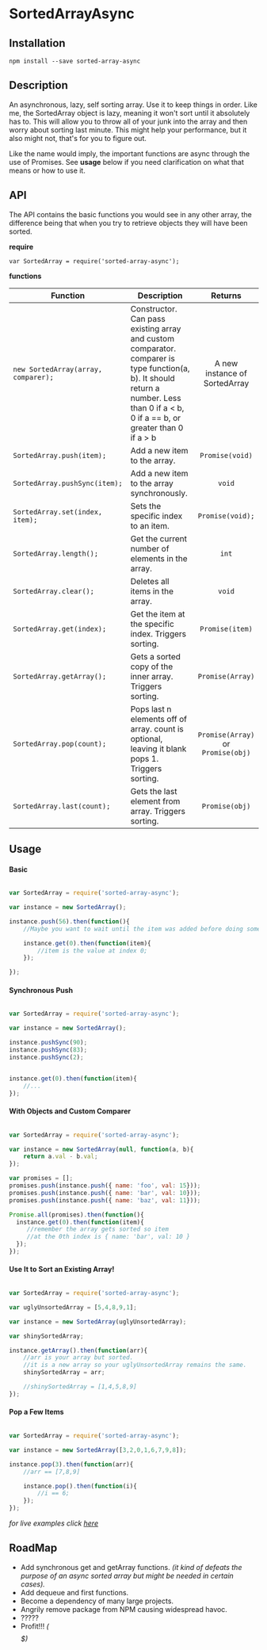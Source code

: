 # SortedArrayAsync

## Installation

`npm install --save sorted-array-async`

## Description

An asynchronous, lazy, self sorting array. Use it to keep things in order. Like me, the SortedArray object is lazy, meaning it won't sort until it absolutely has to. This will allow you to throw all of your junk into the array and then worry about sorting last minute. This might help your performance, but it also might not, that's for you to figure out.

Like the name would imply, the important functions are async through the use of Promises. See **usage** below if you need clarification on what that means or how to use it.


## API

The API contains the basic functions you would see in any other array, the difference being that when you try to retrieve objects they will have been sorted.

**require**

`var SortedArray = require('sorted-array-async');`

**functions**

| Function       | Description   | Returns  |
| -------------- | ------------- | :--------: |
|`new SortedArray(array, comparer);`| Constructor. Can pass existing array and custom comparator. comparer is type function(a, b). It should return a number. Less than 0 if a < b, 0 if a == b, or greater than 0 if a > b  | A new instance of SortedArray |
|`SortedArray.push(item);`| Add a new item to the array. | `Promise(void)` |
|`SortedArray.pushSync(item);`| Add a new item to the array synchronously. | `void` |
|`SortedArray.set(index, item);`| Sets the specific index to an item.| `Promise(void);` |
|`SortedArray.length();`| Get the current number of elements in the array.| `int` |
|`SortedArray.clear();`| Deletes all items in the array.| `void` |
|`SortedArray.get(index);`| Get the item at the specific index. Triggers sorting.| `Promise(item)` |
|`SortedArray.getArray();`| Gets a sorted copy of the inner array. Triggers sorting.| `Promise(Array)` |
|`SortedArray.pop(count);`| Pops last n elements off of array. count is optional, leaving it blank pops 1. Triggers sorting.| `Promise(Array)` or `Promise(obj)` |
|`SortedArray.last(count);`| Gets the last element from array. Triggers sorting.| `Promise(obj)` |





## Usage


#### Basic

```JavaScript

var SortedArray = require('sorted-array-async');

var instance = new SortedArray();

instance.push(56).then(function(){
	//Maybe you want to wait until the item was added before doing something??

	instance.get(0).then(function(item){
		//item is the value at index 0;
	});

});


```

#### Synchronous Push

```JavaScript

var SortedArray = require('sorted-array-async');

var instance = new SortedArray();

instance.pushSync(90);
instance.pushSync(83);
instance.pushSync(2);


instance.get(0).then(function(item){
	//...
});


```

#### With Objects and Custom Comparer

```JavaScript

var SortedArray = require('sorted-array-async');

var instance = new SortedArray(null, function(a, b){
	return a.val - b.val;
});

var promises = [];
promises.push(instance.push({ name: 'foo', val: 15}));
promises.push(instance.push({ name: 'bar', val: 10}));
promises.push(instance.push({ name: 'baz', val: 11}));

Promise.all(promises).then(function(){
  instance.get(0).then(function(item){
  	 //remember the array gets sorted so item
     //at the 0th index is { name: 'bar', val: 10 }
  });
});


```


#### Use It to Sort an Existing Array!

``` JavaScript

var SortedArray = require('sorted-array-async');

var uglyUnsortedArray = [5,4,8,9,1];

var instance = new SortedArray(uglyUnsortedArray);

var shinySortedArray;

instance.getArray().then(function(arr){
	//arr is your array but sorted.
    //it is a new array so your uglyUnsortedArray remains the same.
    shinySortedArray = arr;

    //shinySortedArray = [1,4,5,8,9]
});

```

#### Pop a Few Items

``` JavaScript

var SortedArray = require('sorted-array-async');

var instance = new SortedArray([3,2,0,1,6,7,9,8]);

instance.pop(3).then(function(arr){
	//arr == [7,8,9]

    instance.pop().then(function(i){
   		//i == 6;
    });
});

```

*for live examples click [here](https://tonicdev.com/56e24baf44ffc91100a44ef5/56f5f6bfc4a9701400a9bdda)*

## RoadMap

* Add synchronous get and getArray functions. *(it kind of defeats the purpose of an async sorted array but might be needed in certain cases).*
* Add dequeue and first functions.
* Become a dependency of many large projects.
* Angrily remove package from NPM causing widespread havoc.
* ?????
* Profit!!! *($$$$$$$$$$$$$$$$$)*
